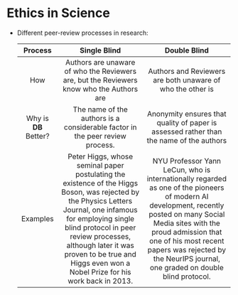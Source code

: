 # Ethics in Science





- Different peer-review processes in research:

  |        Process        |                         Single Blind                         |                         Double Blind                         |
  | :-------------------: | :----------------------------------------------------------: | :----------------------------------------------------------: |
  |          How          | Authors are unaware of who the Reviewers are, but the Reviewers know who the Authors are |  Authors and Reviewers are both unaware of who the other is  |
  | Why is **DB** Better? | The name of the authors is a considerable factor in the peer review process. | Anonymity ensures that quality of paper is assessed rather than the name of the authors |
  |       Examples        | Peter Higgs, whose seminal paper postulating the existence of the Higgs Boson, was rejected by the Physics Letters Journal, one infamous for employing single blind protocol in peer review processes, although later it was proven to be true and Higgs even won a Nobel Prize for his work back in 2013. | NYU Professor Yann LeCun, who is internationally regarded as one of the pioneers of modern AI development, recently posted on many Social Media sites with the proud admission that one of his most recent papers was rejected by the NeurIPS journal, one graded on double blind protocol. |

  

